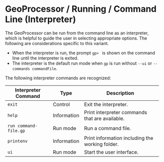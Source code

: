 # GeoProcessor / Running / Command Line (Interpreter) #

The GeoProcessor can be run from the command line as an interpreter,
which is helpful to guide the user in selecting appropriate options.
The following are considerations specific to this variant.

* When the interpreter is run, the prompt `gp> ` is shown on the command line until the interpreter is exited.
* The interpreter is the default run mode when `gp` is run without `--ui` or `--commands commandFile`.

The following interpreter commands are recognized:

| **Interpreter Command** | **Type**    | **Description** |
| ----------------------- | ----------- | --------------- |
| `exit`                  | Control     | Exit the interpreter. |
| `help`                  | Information | Print interpreter commands that are available. |
| `run command-file.gp`   | Run mode    | Run a command file. |
| `printenv`              | Information | Print information including the working folder. |
| `ui`                    | Run mode    | Start the user interface. |
